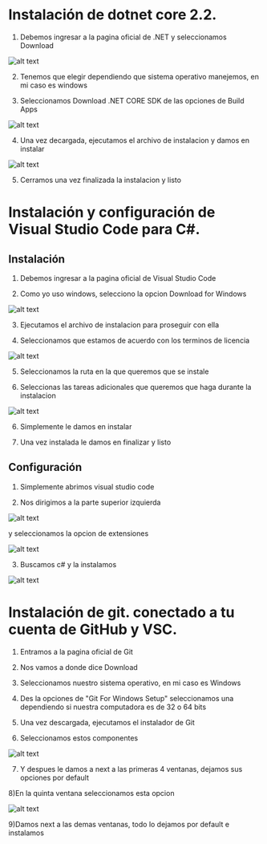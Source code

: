 # Instalación de dotnet core 2.2.

1) Debemos ingresar a la pagina oficial de .NET y seleccionamos Download

![alt text](https://github.com/CesarHLR/POO/blob/master/Imagenes/.NET.png)

2) Tenemos que elegir dependiendo que sistema operativo manejemos, en mi caso es windows

3) Seleccionamos Download .NET CORE SDK de las opciones de Build Apps

![alt text](https://github.com/CesarHLR/POO/blob/master/Imagenes/net%20sdk.png)

4) Una vez decargada, ejecutamos el archivo de instalacion y damos en instalar

![alt text](https://github.com/CesarHLR/POO/blob/master/Imagenes/.NET%20INSTALACION.PNG)

5) Cerramos una vez finalizada la instalacion y listo

# Instalación y configuración de Visual Studio Code para C#.

## Instalación

1) Debemos ingresar a la pagina oficial de Visual Studio Code

2) Como yo uso windows, selecciono la opcion Download for Windows

![alt text](https://github.com/CesarHLR/POO/blob/master/Imagenes/download%20vsc.png)

3) Ejecutamos el archivo de instalacion para proseguir con ella

4) Seleccionamos que estamos de acuerdo con los terminos de licencia

![alt text](https://github.com/CesarHLR/POO/blob/master/Imagenes/vsc%20licencia.PNG)

5) Seleccionamos la ruta en la que queremos que se instale

5) Seleccionas las tareas adicionales que queremos que haga durante la instalacion

![alt text](https://github.com/CesarHLR/POO/blob/master/Imagenes/vsc%20tareas.PNG)

6) Simplemente le damos en instalar

7) Una vez instalada le damos en finalizar y listo

## Configuración

1) Simplemente abrimos visual studio code

2) Nos dirigimos a la parte superior izquierda

![alt text](https://github.com/CesarHLR/POO/blob/master/Imagenes/vsc%20opciones.PNG)

y seleccionamos la opcion de extensiones

![alt text](https://github.com/CesarHLR/POO/blob/master/Imagenes/vsc%20extensiones.PNG)

3) Buscamos c# y la instalamos

![alt text](https://github.com/CesarHLR/POO/blob/master/Imagenes/vsc%20c%23.PNG)

# Instalación de git. conectado a tu cuenta de GitHub y VSC.

1) Entramos a la pagina oficial de Git

2) Nos vamos a donde dice Download

3) Seleccionamos nuestro sistema operativo, en mi caso es Windows

4) Des la opciones de "Git For Windows Setup" seleccionamos una dependiendo si nuestra computadora es de 32 o 64 bits

5) Una vez descargada, ejecutamos el instalador de Git

6) Seleccionamos estos componentes 

![alt text](https://github.com/CesarHLR/POO/blob/master/Imagenes/git%20opciones.PNG)

7) Y despues le damos a next a las primeras 4 ventanas, dejamos sus opciones por default 

8)En la quinta ventana seleccionamos esta opcion

![alt text](https://github.com/CesarHLR/POO/blob/master/Imagenes/git%20opc.PNG)

9)Damos next a las demas ventanas, todo lo dejamos por default e instalamos















